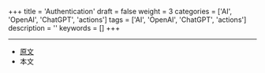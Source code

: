 +++
title = 'Authentication'
draft = false
weight = 3
categories = ['AI', 'OpenAI', 'ChatGPT', 'actions']
tags = ['AI', 'OpenAI', 'ChatGPT', 'actions']
description = ''
keywords = []
+++

---

- [原文](https://platform.openai.com/docs/actions/authentication)
- 本文
    <!-- - [博客 - 从零开始学AI](...) -->
    <!-- - [公众号 - 从零开始学AI](...) -->
    <!-- - [CSDN - 从零开始学AI](...) -->
    <!-- - [掘金 - 从零开始学AI](...) -->
    <!-- - [知乎 - 从零开始学AI](...) -->
    <!-- - [阿里云 - 从零开始学AI](...) -->
    <!-- - [腾讯云 - 从零开始学AI](...) -->
